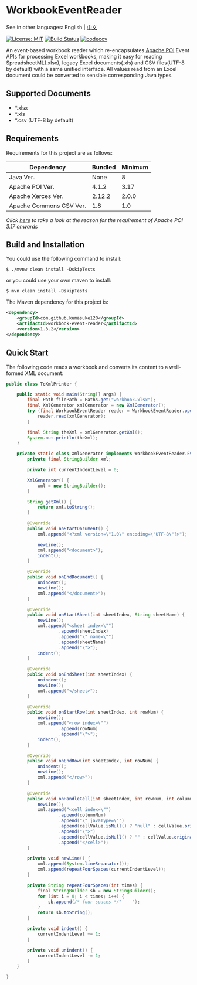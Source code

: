 # WorkbookEventReader
See in other languages: English | [中文](README_CN.md)

[![License: MIT](https://img.shields.io/badge/License-MIT-yellow.svg)](https://opensource.org/licenses/MIT) [![Build Status](https://github.com/kumasuke120/workbook-event-reader/actions/workflows/build.yml/badge.svg)](https://github.com/kumasuke120/workbook-event-reader/actions/workflows/build.yml) [![codecov](https://codecov.io/gh/kumasuke120/workbook-event-reader/branch/master/graph/badge.svg)](https://codecov.io/gh/kumasuke120/workbook-event-reader)

An event-based workbook reader which re-encapsulates [Apache POI](https://poi.apache.org/) Event APIs for processing 
Excel workbooks, making it easy for reading SpreadsheetML(.xlsx), legacy Excel documents(.xls) and CSV files(UTF-8 by default) 
with a same unified interface.
All values read from an Excel document could be converted to sensible corresponding Java types.

## Supported Documents
- *.xlsx
- *.xls
- *.csv (UTF-8 by default)

## Requirements
Requirements for this project are as follows:

| Dependency               	 | Bundled 	  | Minimum  	 |
|----------------------------|------------|------------|
| Java Ver.             	    | None     	 | 8      	   |
| Apache POI Ver.       	    | 4.1.2   	  | 3.17  	    |
| Apache Xerces Ver.    	    | 2.12.2  	  | 2.0.0 	    |
| Apache Commons CSV Ver. 	  | 1.8     	  | 1.0   	    |

_Click [here](https://bz.apache.org/bugzilla/show_bug.cgi?id=61034) to take a look at the reason 
for the requirement of Apache POI 3.17 onwards_

## Build and Installation
You could use the following command to install:
```
$ ./mvnw clean install -DskipTests
```
or you could use your own maven to install:
```
$ mvn clean install -DskipTests
```

The Maven dependency for this project is:
```xml
<dependency>
    <groupId>com.github.kumasuke120</groupId>
    <artifactId>workbook-event-reader</artifactId>
    <version>1.3.2</version>
</dependency>
```

## Quick Start
The following code reads a workbook and converts its content to a well-formed XML document:
```java
public class ToXmlPrinter {

    public static void main(String[] args) {
        final Path filePath = Paths.get("workbook.xlsx");
        final XmlGenerator xmlGenerator = new XmlGenerator();
        try (final WorkbookEventReader reader = WorkbookEventReader.open(filePath)) {
            reader.read(xmlGenerator);
        }

        final String theXml = xmlGenerator.getXml();
        System.out.println(theXml);
    }

    private static class XmlGenerator implements WorkbookEventReader.EventHandler {
        private final StringBuilder xml;

        private int currentIndentLevel = 0;

        XmlGenerator() {
            xml = new StringBuilder();
        }

        String getXml() {
            return xml.toString();
        }

        @Override
        public void onStartDocument() {
            xml.append("<?xml version=\"1.0\" encoding=\"UTF-8\"?>");

            newLine();
            xml.append("<document>");
            indent();
        }

        @Override
        public void onEndDocument() {
            unindent();
            newLine();
            xml.append("</document>");
        }

        @Override
        public void onStartSheet(int sheetIndex, String sheetName) {
            newLine();
            xml.append("<sheet index=\"")
                    .append(sheetIndex)
                    .append("\" name=\"")
                    .append(sheetName)
                    .append("\">");
            indent();
        }

        @Override
        public void onEndSheet(int sheetIndex) {
            unindent();
            newLine();
            xml.append("</sheet>");
        }

        @Override
        public void onStartRow(int sheetIndex, int rowNum) {
            newLine();
            xml.append("<row index=\"")
                    .append(rowNum)
                    .append("\">");
            indent();
        }

        @Override
        public void onEndRow(int sheetIndex, int rowNum) {
            unindent();
            newLine();
            xml.append("</row>");
        }

        @Override
        public void onHandleCell(int sheetIndex, int rowNum, int columnNum, CellValue cellValue) {
            newLine();
            xml.append("<cell index=\"")
                    .append(columnNum)
                    .append("\" javaType=\"")
                    .append(cellValue.isNull() ? "null" : cellValue.originalType().getCanonicalName())
                    .append("\">")
                    .append(cellValue.isNull() ? "" : cellValue.originalValue())
                    .append("</cell>");
        }

        private void newLine() {
            xml.append(System.lineSeparator());
            xml.append(repeatFourSpaces(currentIndentLevel));
        }

        private String repeatFourSpaces(int times) {
            final StringBuilder sb = new StringBuilder();
            for (int i = 0; i < times; i++) {
                sb.append(/* four spaces */"    ");
            }
            return sb.toString();
        }

        private void indent() {
            currentIndentLevel += 1;
        }

        private void unindent() {
            currentIndentLevel -= 1;
        }
    }

}
``` 
